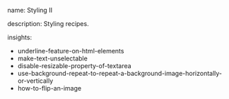 name: Styling II

description: Styling recipes. 

insights:
  - underline-feature-on-html-elements
  - make-text-unselectable
  - disable-resizable-property-of-textarea
  - use-background-repeat-to-repeat-a-background-image-horizontally-or-vertically
  - how-to-flip-an-image
